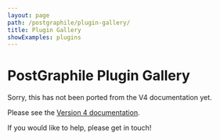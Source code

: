 ```yaml
---
layout: page
path: /postgraphile/plugin-gallery/
title: Plugin Gallery
showExamples: plugins
---
```


# PostGraphile Plugin Gallery

Sorry, this has not been ported from the V4 documentation yet.

Please see the [Version 4 documentation](../current/plugin-gallery/).

If you would
like to help, please get in touch!

<!-- TODO: gallery -->

